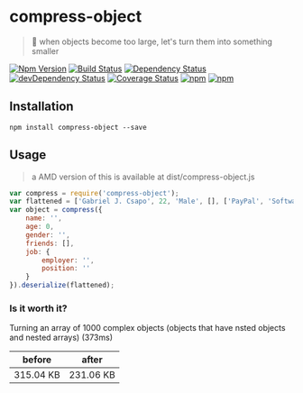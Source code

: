 # compress-object

> 💎 when objects become too large, let's turn them into something smaller

[![Npm Version](https://img.shields.io/npm/v/compress-object.svg)](https://www.npmjs.com/package/compress-object)
[![Build Status](https://travis-ci.org/gabrielcsapo/compress-object.svg?branch=master)](https://travis-ci.org/gabrielcsapo/compress-object)
[![Dependency Status](http://starbuck.gabrielcsapo.com/badge/github/gabrielcsapo/compress-object/status.svg)](http://starbuck.gabrielcsapo.com/github/gabrielcsapo/compress-object)
[![devDependency Status](http://starbuck.gabrielcsapo.com/badge/github/gabrielcsapo/compress-object/dev-status.svg)](http://starbuck.gabrielcsapo.com/github/gabrielcsapo/compress-object#info=devDependencies)
[![Coverage Status](https://lcov-server.gabrielcsapo.com/badge/github%2Ecom/gabrielcsapo/compress-object.svg)](https://lcov-server.gabrielcsapo.com/coverage/github%2Ecom/gabrielcsapo/compress-object)
[![npm](https://img.shields.io/npm/dt/compress-object.svg?maxAge=2592000)]()
[![npm](https://img.shields.io/npm/dm/compress-object.svg?maxAge=2592000)]()

## Installation

```
npm install compress-object --save
```

## Usage

> a AMD version of this is available at dist/compress-object.js

```javascript
var compress = require('compress-object');
var flattened = ['Gabriel J. Csapo', 22, 'Male', [], ['PayPal', 'Software Engineer']];
var object = compress({
    name: '',
    age: 0,
    gender: '',
    friends: [],
    job: {
        employer: '',
        position: ''
    }
}).deserialize(flattened);
```

### Is it worth it?

Turning an array of 1000 complex objects (objects that have nsted objects and nested arrays) (373ms)

|before|after|
|---|---|
|315.04 KB|231.06 KB|
